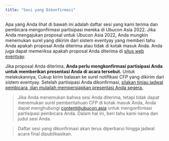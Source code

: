 ```yaml
---
title: "Sesi yang Dikonfirmasi"
---
```

Apa yang Anda lihat di bawah ini adalah daftar sesi yang kami terima dan pembicara mengonfirmasi partisipasi mereka di Ubucon Asia 2022.
Jika Anda mengajukan proposal untuk Ubucon Asia 2022, Anda mungkin menemukan surel yang dikirim dari sistem eventyay yang memberi tahu Anda apakah proposal Anda diterima atau tidak di kotak masuk Anda.
Anda juga dapat memeriksa apakah proposal Anda diterima di [situs web eventyay](https://eventyay.com/my-sessions).

Jika proposal Anda diterima, **Anda perlu mengkonfirmasi partisipasi Anda untuk memberikan presentasi Anda di acara tersebut.** Untuk melakukannya, Cukup kirim balasan ke surel notifikasi CFP yang dikirim dari sistem eventyay. Setelah partisipasi Anda dikonfirmasi, [silakan tinjau jadwal pembicara, dan mulailah mempersiapkan presentasi Anda segera.](../news/2022-07-30-speaker-schedules/)

> Jika Anda menemukan bahwa sesi Anda diterima, tetapi tidak dapat menemukan surel pemberitahuan CFP di kotak masuk Anda, Anda dapat menghubungi content@ubucon.asia untuk mengonfirmasi partisipasi pembicara Anda. Dalam hal ini, beri tahu kami nama dan judul sesi Anda.

> Daftar sesi yang dikonfirmasi akan terus diperbarui hingga jadwal acara final dipublikasikan.